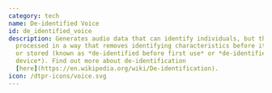 ```yaml
---
category: tech
name: De-identified Voice
id: de_identified_voice
description: Generates audio data that can identify individuals, but the data is
  processed in a way that removes identifying characteristics before it is used
  or stored (known as *de-identified before first use* or *de-identified on
  device*). Find out more about de-identification
  [here](https://en.wikipedia.org/wiki/De-identification).
icon: /dtpr-icons/voice.svg
---
```

